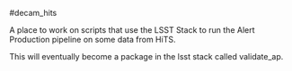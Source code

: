 #decam_hits

A place to work on scripts that use the LSST Stack to run the Alert Production pipeline on some data from HiTS.

This will eventually become a package in the lsst stack called validate_ap.
